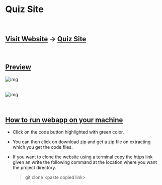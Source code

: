 # **Quiz Site**

<br/>

## <u>Visit Website</u> -> [Quiz Site](https://keshavsingh7.github.io/quiz-site/)

<br/>

## <u>Preview</u>

![img](https://i.postimg.cc/sxQgPjrY/quiz-site-1.png)
<br />
<br />

![img](https://i.postimg.cc/hPmGftMg/quiz-site-2.png)

<br/>

## <u>How to run webapp on your machine</u>

- Click on the code button highlighted with green color.
- You can then click on download zip and get a zip file on extracting which you get the code files.

- If you want to clone the website using a terminal copy the https link given an write the following
  command at the location where you want the project directory.
  > git clone \<paste copied link\>
